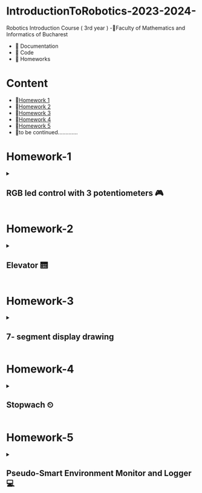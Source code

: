 # IntroductionToRobotics-2023-2024-

Robotics Introduction Course ( 3rd year )
-📍Faculty of Mathematics and Informatics of Bucharest
- 🤖 Documentation
- 🤖 Code
- 🤖 Homeworks

# Content
- 🚨[Homework 1](#homework-1)
- 🚨[Homework 2](#homework-2)
- 🚨[Homework 3](#homework-3)
- 🚨[Homework 4](#homework-4)
- 🚨[Homework 5](#homework-5)
- 🚨to be continued.............
# Homework-1
<details>
<summary> <h2> RGB led control with 3 potentiometers 🎮 </h2> </summary>
<h3>Task</h3>
<details>
Utilize a separate potentiometer to independently control each color of the RGB LED (Red, Green, and Blue). This control should be achieved using digital electronics.
</details>

### 🖥 Code : [ The Code 🖥 ](https://github.com/anacimpeanu/IntroductionToRobotics-2023-2024-/blob/main/Homework/RGB_HOMEWORK_1.ino)

### 🕹 Electronic scheme: ![IR schema final](https://github.com/anacimpeanu/IntroductionToRobotics-2023-2024-/assets/115561036/94e1bbc6-0383-4f4e-93e0-0ff483e604af)


### 📸 Electronic circuit in real life:
![ir 4](https://github.com/anacimpeanu/IntroductionToRobotics-2023-2024-/assets/115561036/ea5f1460-1497-47f4-814b-68cbce823bef)


![ir 3](https://github.com/anacimpeanu/IntroductionToRobotics-2023-2024-/assets/115561036/f2147743-0050-4abc-8c60-3fa82d5a2e7c)

### 📽 Video : [ RGB Video 🧨](https://youtu.be/yFtEyoPxVpA)

### 🔌 Important : 
- The red LED has too much internal resistance, and a 330 resistor further reduces the current reaching the LED
- So, for the red LED, I use a resistance of 10, so we allow a current with a higher intensity to reach the LED

</details> 

# Homework-2
<details>
<summary> <h2> Elevator 🛗 </h2> </summary>
  
This assignment involves simulating a 3-floor elevator control system using
LEDs, buttons, and a buzzer with Arduino.
You'll acquire expertise in utilizing button state transitions, applying debouncing methods, and orchestrating various components to simulate real-life situations.
## Tasks
### Design a control system that simulates a 3-floor elevator using the Arduino platform.
### LED Indicators: 
- Three LEDs, each symbolizing a different floor, with one lighting up to show the current floor. Another LED indicating the elevator's status, blinking during movement and 
staying steady when stationary.
### Buttons:
- Create 3 buttons for floor call requests. When pressed, the elevator should simulate movement towards the corresponding floor after a brief delay (2-3 seconds).
### Buzzer: The buzzer should produce brief sounds in the following situations:
              - When the elevator arrives at the requested floor (resembling a "ding").
              - During elevator door closing and movement (with distinct sounds for each action).
### State & Timers:
- If the elevator is already at the chosen floor, pressing the button for that floor does nothing. Otherwise, after a button press, the elevator should first wait for the doors to close and then move to the desired floor. If the elevator is already moving, it should either delay the action or queue it for after completing its current tasks.



### 🖥 Code : [ The Code 🖥 ](https://github.com/anacimpeanu/IntroductionToRobotics-2023-2024-/blob/main/Homework/ELEVATOR_HOMEWORK_II.ino)

### 🕹 Electronic scheme:![schema_ir_2](https://github.com/anacimpeanu/IntroductionToRobotics-2023-2024-/assets/115561036/6a709726-ad35-45eb-980c-59fab8d0455c)

### 📸 Electronic circuit in real life:
![poza1_ir_2](https://github.com/anacimpeanu/IntroductionToRobotics-2023-2024-/assets/115561036/6c3cefd1-6c12-4939-9919-63c0e31eb168)
![poza2_ir_2](https://github.com/anacimpeanu/IntroductionToRobotics-2023-2024-/assets/115561036/8b36885d-4b3b-407d-9781-5d5c582b716d)

### 📽 Video : [ ELEVATOR VIDEO 🛗](https://youtube.com/shorts/OGeQ3VK3NGE?feature=share)

</details>

# Homework-3
<details>
<summary> <h2> 7- segment display drawing </h2> </summary>
To operate the segment and create drawings on the display, you will employ the joystick for precise control. The transition between segments must feel organic, ensuring that they move smoothly from their current location to adjacent positions, while avoiding passing through obstacles or "walls."

## Task 

- Begin at the starting point, which should be located at the decimal point (DP). The current position will consistently blink, regardless of whether the segment is active or not. Utilize the joystick to transition between neighboring positions, as indicated in the table for the appropriate movements. A brief press of the button will toggle the segment's state between ON and OFF, while a prolonged press of the button will reset the entire display by deactivating all segments and relocating the current position to the decimal point.
-  ### Components : 
                - 1 7-segment display
                - 1 joystick
                - resistors and wires (perlogic)
   
- ### Tabel with cases :
<img width="294" alt="image" src="https://github.com/anacimpeanu/IntroductionToRobotics-2023-2024-/assets/115561036/beaa7d3f-8ca8-4410-9803-9875ad7518bd">



### 🖥 Code : [ The Code 🖥 ](https://github.com/anacimpeanu/IntroductionToRobotics-2023-2024-/blob/main/Homework/SEGMENT_HOMEWORK_III.ino)

### 🕹 Electronic scheme: ![ir_3](https://github.com/anacimpeanu/IntroductionToRobotics-2023-2024-/assets/115561036/7584b217-328a-480e-b98e-504ca061965c)


### 📸 Electronic circuit in real life:
![ir_p_3](https://github.com/anacimpeanu/IntroductionToRobotics-2023-2024-/assets/115561036/77f75aaf-c00c-450b-887b-41b630c5b583)

![ir_p2_3](https://github.com/anacimpeanu/IntroductionToRobotics-2023-2024-/assets/115561036/001baccc-71d5-4ff9-b7f3-60d259fb01bf)

### 📽 Video : [ 7-segment drawing](https://youtu.be/vHeJH_eb4iU)

### 🔌 Important : 
## The axes of the merging joystick will be taken into account (that difference is explained in the way and in the code)
## Something useful for me : [Something](https://github.com/anacimpeanu/IntroductionToRobotics-2023-2024-/files/13293533/Facultate.3.pdf)


</details> 

# Homework-4
<details>
<summary> <h2> Stopwach ⏲  </h2> </summary>
I have implemented a stopwatch timer that measures time in tenths of a second and includes a feature to save lap times.

### Task 
To implement a stopwatch.
Initial state : 000.0.
📍 Make sure you put the dot ”.”
## Components 
            - 7-segment display
            - 3 buttons
            - resistors and wires 
            - Bonus : I was thinking of using a led / buzzer to check the operation of the buttons
## The functionality of the buttons

            ⚙️ Button 1 - START / PAUSE 
            📍 Important to know : The display will indicate "000.0". Upon pressing the Start button, the timer will commence.
            📍 Counting mode :
                  - Button 2 doesn't work 
            📍 In pause mode :
                  - Button 2 can reset the display back at initial state ( if it is pressed ) 
                  - Button 3 doesn't work 
                  
            ⚙️ Button 2 - RESET
            📍 Important to know : Reset functionality is available when the timer is in pause mode. 
            📍 Button 2 and the timer is still couting othing happens .
            📍 If in lap viewing mode, resetting will also clear saved laps.

            ⚙️ Button 3 - Save the lap time when in counting mode and cycle through the last four saved laps.
            📍 Important to know : 
                - Counting mode -> every time you press the lap button ( button 3 )
                - This save the timers value up to 4 times when pressed the fifth time it overrides the one saved first.
              
### 🖥 Code : [ The Code 🖥 ](https://github.com/anacimpeanu/IntroductionToRobotics-2023-2024-/blob/main/Homework/STOPWACH_HOMEWORKIV.ino)


### 🕹 Electronic scheme:![ir_5](https://github.com/anacimpeanu/IntroductionToRobotics-2023-2024-/assets/115561036/78b6ffd3-abde-4524-9f84-64fa78e4670b)


### 📸 Electronic circuit in real life: 


<img width="500" hight="500" alt="image" src="https://github.com/anacimpeanu/IntroductionToRobotics-2023-2024-/assets/115561036/88dac72a-e223-45ef-8bc4-714e24ed891a">

<img width="500" high="500" alt="image" src="https://github.com/anacimpeanu/IntroductionToRobotics-2023-2024-/assets/115561036/8458a06b-b6b6-4f53-8cd4-e5ddd05b7ac7">





### 📽 Video : [Stopwach ⏲ ](https://youtube.com/shorts/kbCsYBEE1Zw)



</details>

# Homework-5
<details>
<summary> <h2> Pseudo-Smart Environment Monitor and Logger 💻 </h2> </summary>
  
Create a "Smart Environment Monitor and Logger" with Arduino, employing diverse sensors to collect environmental data. The system will store this data in EEPROM, offer visual indications through an RGB LED, and enable user interaction via a Serial Menu.

### Task 
## Components 
            - Arduino Uno Board
            - Ultrasonic Sensor (HC-SR04)
            - LDR ( Light-Dependent Resistor )
            - RGB LED
            - Resistors
            - Breadboard and wires
## Menu Structure
            - 1. Sensor Settings
               📍- 1.1 Sensors Sampling Interval 
               📍- 1.2 Ultrasonic Alert Threshold 
               📍- 1.3 LDR Alert Threshold
               📍- 1.4 Back to the menu
            - 2. Reset Logger Data 
               📍- 2.1 Yes 
               📍- 2.2 No
            - 3. System Status 
               📍- 3.1 Current Sensor Readings
               📍- 3.2 Current Sensor Settings 
               📍- 3.3 Display Logged Data
               📍- 3.4 Back to the menu
            - 4. RGB LED Control
               📍- 4.1 Manual Color Control 
               📍- 4.2 LED : Toggle Automatic ON/OFF
## Important
### ⚙️ 1.1 
<details> Input a value between 1 and 10 seconds when prompted; this will serve as the sampling rate for the sensors. Choose whether to use a separate value for each sensor or the same value for both. </details>

### ⚙️ 1.2
<details> 
Set a threshold for the ultrasonic sensor, indicating proximity (min or max). Receive an alert if the sensor value exceeds the threshold, accompanied by a red LED indication in Automatic Mode (refer to section 4.2). </details>

### ⚙️ 1.3
<details> 
Request a threshold value for the LDR sensor, determining if it signifies the minimum or maximum value (e.g., indicating nightfall). When the sensor surpasses the threshold, generate an alert, possibly a message. If the LED operates in Automatic Mode, turning red signifies any sensor exceeding the specified range.
</details>

### ⚙️ Reset 
<details> 
ARE YOU SURE? 
  - <b>YES</b> -> i can reset one of this sensors or both -> main menu
  - <b>NO</b> -> back to Main Menu
</details>

### ⚙️ 3.1 
<details>
  
Continuously display sensor readings at the specified sampling rate from all sensors. Implement a method to exit this process, such as pressing a designated key, and inform the user of this exit method through a message.

</details>

### ⚙️ 3.2 
<details> 
Displays the sampling rate and threshold value for all sensors.
</details>

### ⚙️ 3.3
<details>
  Displays last 10 sensor readings for all.
sensors.
</details>

### Manual Color Control 
<details>
  Set RGB colors manually .
</details>

### ⚙️ ON/OFF
<details>
  - <b> ON </b> -> led color should be <color> GREEN </color>color> and <color> RED </color> if is it on ALERT mode .
  - <b> OFF </b> -> Led should use the last saved RGB values .
</details>

### 🖥 Code : [ The Code 🖥 ](https://github.com/anacimpeanu/IntroductionToRobotics-2023-2024-/blob/main/Homework/MENU_HOMEWORK_V.ino)
### 🕹 Electronic scheme:![WhatsApp Image 2023-11-20 at 10 35 11_edf0d5b3](https://github.com/anacimpeanu/IntroductionToRobotics-2023-2024-/assets/115561036/4c8819ae-2183-4a0a-b3e2-54e1758eea06)


### 📸 Electronic circuit in real life: 
<img width="295" alt="image" src="https://github.com/anacimpeanu/IntroductionToRobotics-2023-2024-/assets/115561036/76b5f62b-2c66-4c53-8b0b-3888554f5980">
<img width="291" alt="image" src="https://github.com/anacimpeanu/IntroductionToRobotics-2023-2024-/assets/115561036/7c7c4830-df4b-4325-8973-34e16d8d3a2d">
<img width="296" alt="image" src="https://github.com/anacimpeanu/IntroductionToRobotics-2023-2024-/assets/115561036/52492d38-05a8-401c-9602-bf843d1a328a">

### 📽 Video :
# Homework-6
![rocket-3972_256](https://github.com/anacimpeanu/IntroductionToRobotics-2023-2024-/assets/115561036/39316847-11da-4220-adb8-82cbb081ed93)

            
